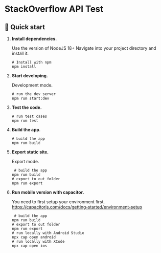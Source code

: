 # StackOverflow API Test

## 🚀 Quick start

1.  **Install dependencies.**

    Use the version of NodeJS 18+
    Navigate into your project directory and install it.

    ```shell
    # Install with npm
    npm install
    ```

2.  **Start developing.**

    Development mode.

    ```shell
    # run the dev server
    npm run start:dev
    ```

3.  **Test the code.**

    ```shell
    # run test cases
    npm run test
    ```

4.  **Build the app.**

    ```shell
    # build the app
    npm run build
    ```

5.  **Export static site.**

    Export mode.

    ```shell
     # build the app
    npm run build
    # export to out folder
    npm run export
    ```

6.  **Run mobile version with capacitor.**

    You need to first setup your environment first.
    https://capacitorjs.com/docs/getting-started/environment-setup

    ```shell
     # build the app
    npm run build
    # export to out folder
    npm run export
    # run locally with Android Studio
    npx cap open android
    # run locally with XCode
    npx cap open ios
    ```
